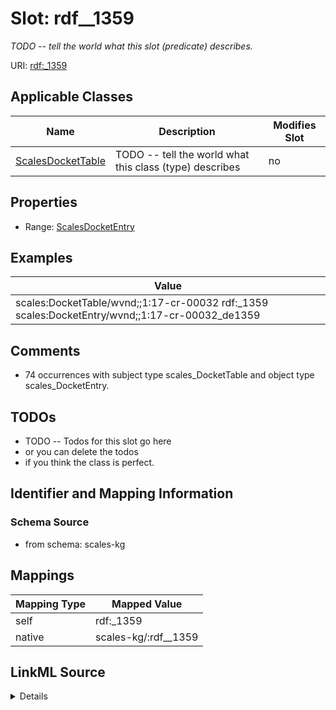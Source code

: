 

# Slot: rdf__1359


_TODO -- tell the world what this slot (predicate) describes._





URI: [rdf:_1359](http://www.w3.org/1999/02/22-rdf-syntax-ns#_1359)



<!-- no inheritance hierarchy -->





## Applicable Classes

| Name | Description | Modifies Slot |
| --- | --- | --- |
| [ScalesDocketTable](../classes/ScalesDocketTable.md) | TODO -- tell the world what this class (type) describes |  no  |







## Properties

* Range: [ScalesDocketEntry](../classes/ScalesDocketEntry.md)






## Examples

| Value |
| --- |
| scales:DocketTable/wvnd;;1:17-cr-00032 rdf:_1359 scales:DocketEntry/wvnd;;1:17-cr-00032_de1359 |

## Comments

* 74 occurrences with subject type scales_DocketTable and object type scales_DocketEntry.

## TODOs

* TODO -- Todos for this slot go here
* or you can delete the todos
* if you think the class is perfect.

## Identifier and Mapping Information







### Schema Source


* from schema: scales-kg




## Mappings

| Mapping Type | Mapped Value |
| ---  | ---  |
| self | rdf:_1359 |
| native | scales-kg/:rdf__1359 |




## LinkML Source

<details>
```yaml
name: rdf__1359
description: TODO -- tell the world what this slot (predicate) describes.
todos:
- TODO -- Todos for this slot go here
- or you can delete the todos
- if you think the class is perfect.
comments:
- 74 occurrences with subject type scales_DocketTable and object type scales_DocketEntry.
examples:
- value: scales:DocketTable/wvnd;;1:17-cr-00032 rdf:_1359 scales:DocketEntry/wvnd;;1:17-cr-00032_de1359
from_schema: scales-kg
rank: 1000
slot_uri: rdf:_1359
alias: rdf__1359
domain_of:
- scales_DocketTable
range: scales_DocketEntry

```
</details>